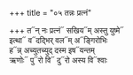 +++
title = "०५ तन्नः प्रत्नं"

+++
त᳓न् नः प्रत्नं᳓ सखिय᳓म् अस्तु युष्मे᳓  
इत्था᳓ व᳓दद्भिर् वल᳓म् अ᳓ङ्गिरोभिः  
ह᳓न्न् अच्युतच्युद् दस्म इष᳓यन्तम्  
ऋणोः᳓ पु᳓रो वि᳓ दु᳓रो अस्य वि᳓श्वाः